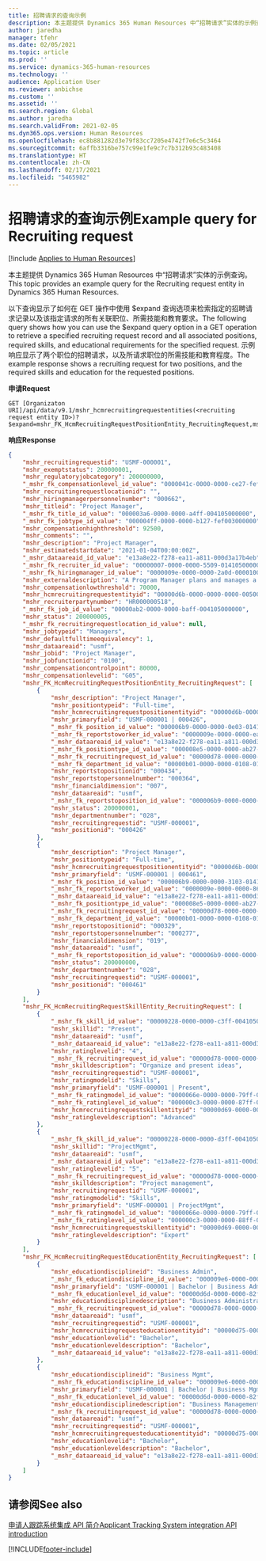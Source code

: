 ```yaml
---
title: 招聘请求的查询示例
description: 本主题提供 Dynamics 365 Human Resources 中“招聘请求”实体的示例查询。
author: jaredha
manager: tfehr
ms.date: 02/05/2021
ms.topic: article
ms.prod: ''
ms.service: dynamics-365-human-resources
ms.technology: ''
audience: Application User
ms.reviewer: anbichse
ms.custom: ''
ms.assetid: ''
ms.search.region: Global
ms.author: jaredha
ms.search.validFrom: 2021-02-05
ms.dyn365.ops.version: Human Resources
ms.openlocfilehash: ec8b881282d3e79f83cc7205e4742f7e6c5c3464
ms.sourcegitcommit: 6affb3316be757c99e1fe9c7c7b312b93c483408
ms.translationtype: HT
ms.contentlocale: zh-CN
ms.lasthandoff: 02/17/2021
ms.locfileid: "5465982"
---
```

# <a name="example-query-for-recruiting-request"></a><span data-ttu-id="19a51-103">招聘请求的查询示例</span><span class="sxs-lookup"><span data-stu-id="19a51-103">Example query for Recruiting request</span></span>

[!include [Applies to Human Resources](../includes/applies-to-hr.md)]

<span data-ttu-id="19a51-104">本主题提供 Dynamics 365 Human Resources 中“招聘请求”实体的示例查询。</span><span class="sxs-lookup"><span data-stu-id="19a51-104">This topic provides an example query for the Recruiting request entity in Dynamics 365 Human Resources.</span></span>

<span data-ttu-id="19a51-105">以下查询显示了如何在 GET 操作中使用 $expand 查询选项来检索指定的招聘请求记录以及该指定请求的所有关联职位、所需技能和教育要求。</span><span class="sxs-lookup"><span data-stu-id="19a51-105">The following query shows how you can use the $expand query option in a GET operation to retrieve a specified recruiting request record and all associated positions, required skills, and educational requirements for the specified request.</span></span> <span data-ttu-id="19a51-106">示例响应显示了两个职位的招聘请求，以及所请求职位的所需技能和教育程度。</span><span class="sxs-lookup"><span data-stu-id="19a51-106">The example response shows a recruiting request for two positions, and the required skills and education for the requested positions.</span></span>

<span data-ttu-id="19a51-107">**申请**</span><span class="sxs-lookup"><span data-stu-id="19a51-107">**Request**</span></span>

```http
GET [Organizaton URI]/api/data/v9.1/mshr_hcmrecruitingrequestentities(<recruiting request entity ID>)?$expand=mshr_FK_HcmRecruitingRequestPositionEntity_RecruitingRequest,mshr_FK_HcmRecruitingRequestSkillEntity_RecruitingRequest,mshr_FK_HcmRecruitingRequestEducationEntity_RecruitingRequest
```

<span data-ttu-id="19a51-108">**响应**</span><span class="sxs-lookup"><span data-stu-id="19a51-108">**Response**</span></span>

```json
{
    "mshr_recruitingrequestid": "USMF-000001",
    "mshr_exemptstatus": 200000001,
    "mshr_regulatoryjobcategory": 200000000,
    "_mshr_fk_compensationlevel_id_value": "0000041c-0000-0000-ce27-fef003000000",
    "mshr_recruitingrequestlocationid": "",
    "mshr_hiringmanagerpersonnelnumber": "000662",
    "mshr_titleid": "Project Manager",
    "_mshr_fk_title_id_value": "000003a6-0000-0000-a4ff-004105000000",
    "_mshr_fk_jobtype_id_value": "000004ff-0000-0000-b127-fef003000000",
    "mshr_compensationhighthreshold": 92500,
    "mshr_comments": "",
    "mshr_description": "Project Manager",
    "mshr_estimatedstartdate": "2021-01-04T00:00:00Z",
    "_mshr_dataareaid_id_value": "e13a8e22-f278-ea11-a811-000d3a17b4eb",
    "_mshr_fk_recruiter_id_value": "00000007-0000-0000-5509-014105000000",
    "_mshr_fk_hiringmanager_id_value": "0000009e-0000-0000-2a0d-000010000000",
    "mshr_externaldescription": "A Program Manager plans and manages a program’s strategy and main objectives and assesses its impact in our organization.",
    "mshr_compensationlowthreshold": 70000,
    "mshr_hcmrecruitingrequestentityid": "00000d6b-0000-0000-0000-005001000000",
    "mshr_recruiterpartynumber": "HR000000518",
    "_mshr_fk_job_id_value": "00000ab2-0000-0000-baff-004105000000",
    "mshr_status": 200000005,
    "_mshr_fk_recruitingrequestlocation_id_value": null,
    "mshr_jobtypeid": "Managers",
    "mshr_defaultfulltimeequivalency": 1,
    "mshr_dataareaid": "usmf",
    "mshr_jobid": "Project Manager",
    "mshr_jobfunctionid": "0100",
    "mshr_compensationcontrolpoint": 80000,
    "mshr_compensationlevelid": "G05",
    "mshr_FK_HcmRecruitingRequestPositionEntity_RecruitingRequest": [
        {
            "mshr_description": "Project Manager",
            "mshr_positiontypeid": "Full-time",
            "mshr_hcmrecruitingrequestpositionentityid": "00000d6b-0000-0000-ee02-005001000000",
            "mshr_primaryfield": "USMF-000001 | 000426",
            "_mshr_fk_position_id_value": "000006b9-0000-0000-0e03-014105000000",
            "_mshr_fk_reportstoworker_id_value": "0000009e-0000-0000-ea01-014105000000",
            "_mshr_dataareaid_id_value": "e13a8e22-f278-ea11-a811-000d3a17b4eb",
            "_mshr_fk_positiontype_id_value": "000008e5-0000-0000-ab27-fef003000000",
            "_mshr_fk_recruitingrequest_id_value": "00000d78-0000-0000-0000-005001000000",
            "_mshr_fk_department_id_value": "00000b01-0000-0000-0108-014105000000",
            "mshr_reportstopositionid": "000434",
            "mshr_reportstopersonnelnumber": "000364",
            "mshr_financialdimension": "007",
            "mshr_dataareaid": "usmf",
            "_mshr_fk_reportstoposition_id_value": "000006b9-0000-0000-1603-014105000000",
            "mshr_status": 200000001,
            "mshr_departmentnumber": "028",
            "mshr_recruitingrequestid": "USMF-000001",
            "mshr_positionid": "000426"
        },
        {
            "mshr_description": "Project Manager",
            "mshr_positiontypeid": "Full-time",
            "mshr_hcmrecruitingrequestpositionentityid": "00000d6b-0000-0000-0000-005001000000",
            "mshr_primaryfield": "USMF-000001 | 000461",
            "_mshr_fk_position_id_value": "000006b9-0000-0000-3103-014105000000",
            "_mshr_fk_reportstoworker_id_value": "0000009e-0000-0000-8601-014105000000",
            "_mshr_dataareaid_id_value": "e13a8e22-f278-ea11-a811-000d3a17b4eb",
            "_mshr_fk_positiontype_id_value": "000008e5-0000-0000-ab27-fef003000000",
            "_mshr_fk_recruitingrequest_id_value": "00000d78-0000-0000-0000-005001000000",
            "_mshr_fk_department_id_value": "00000b01-0000-0000-0108-014105000000",
            "mshr_reportstopositionid": "000329",
            "mshr_reportstopersonnelnumber": "000277",
            "mshr_financialdimension": "019",
            "mshr_dataareaid": "usmf",
            "_mshr_fk_reportstoposition_id_value": "000006b9-0000-0000-1401-014105000000",
            "mshr_status": 200000000,
            "mshr_departmentnumber": "028",
            "mshr_recruitingrequestid": "USMF-000001",
            "mshr_positionid": "000461"
        }
    ],
    "mshr_FK_HcmRecruitingRequestSkillEntity_RecruitingRequest": [
        {
            "_mshr_fk_skill_id_value": "00000228-0000-0000-c3ff-004105000000",
            "mshr_skillid": "Present",
            "mshr_dataareaid": "usmf",
            "_mshr_dataareaid_id_value": "e13a8e22-f278-ea11-a811-000d3a17b4eb",
            "mshr_ratinglevelid": "4",
            "_mshr_fk_recruitingrequest_id_value": "00000d78-0000-0000-0000-005001000000",
            "mshr_skilldescription": "Organize and present ideas",
            "mshr_recruitingrequestid": "USMF-000001",
            "mshr_ratingmodelid": "Skills",
            "mshr_primaryfield": "USMF-000001 | Present",
            "_mshr_fk_ratingmodel_id_value": "0000066e-0000-0000-79ff-004105000000",
            "_mshr_fk_ratinglevel_id_value": "000000c3-0000-0000-87ff-004105000000",
            "mshr_hcmrecruitingrequestskillentityid": "00000d69-0000-0000-0000-005001000000",
            "mshr_ratingleveldescription": "Advanced"
        },
        {
            "_mshr_fk_skill_id_value": "00000228-0000-0000-d3ff-004105000000",
            "mshr_skillid": "ProjectMgmt",
            "mshr_dataareaid": "usmf",
            "_mshr_dataareaid_id_value": "e13a8e22-f278-ea11-a811-000d3a17b4eb",
            "mshr_ratinglevelid": "5",
            "_mshr_fk_recruitingrequest_id_value": "00000d78-0000-0000-0000-005001000000",
            "mshr_skilldescription": "Project management",
            "mshr_recruitingrequestid": "USMF-000001",
            "mshr_ratingmodelid": "Skills",
            "mshr_primaryfield": "USMF-000001 | ProjectMgmt",
            "_mshr_fk_ratingmodel_id_value": "0000066e-0000-0000-79ff-004105000000",
            "_mshr_fk_ratinglevel_id_value": "000000c3-0000-0000-88ff-004105000000",
            "mshr_hcmrecruitingrequestskillentityid": "00000d69-0000-0000-0300-005001000000",
            "mshr_ratingleveldescription": "Expert"
        }
    ],
    "mshr_FK_HcmRecruitingRequestEducationEntity_RecruitingRequest": [
        {
            "mshr_educationdisciplineid": "Business Admin",
            "_mshr_fk_educationdiscipline_id_value": "000009e6-0000-0000-9eff-004105000000",
            "mshr_primaryfield": "USMF-000001 | Bachelor | Business Admin",
            "_mshr_fk_educationlevel_id_value": "00000d6d-0000-0000-82ff-004105000000",
            "mshr_educationdisciplinedescription": "Business Administration",
            "_mshr_fk_recruitingrequest_id_value": "00000d78-0000-0000-0000-005001000000",
            "mshr_dataareaid": "usmf",
            "mshr_recruitingrequestid": "USMF-000001",
            "mshr_hcmrecruitingrequesteducationentityid": "00000d75-0000-0000-ef02-005001000000",
            "mshr_educationlevelid": "Bachelor",
            "mshr_educationleveldescription": "Bachelor",
            "_mshr_dataareaid_id_value": "e13a8e22-f278-ea11-a811-000d3a17b4eb"
        },
        {
            "mshr_educationdisciplineid": "Business Mgmt",
            "_mshr_fk_educationdiscipline_id_value": "000009e6-0000-0000-9dff-004105000000",
            "mshr_primaryfield": "USMF-000001 | Bachelor | Business Mgmt",
            "_mshr_fk_educationlevel_id_value": "00000d6d-0000-0000-82ff-004105000000",
            "mshr_educationdisciplinedescription": "Business Management",
            "_mshr_fk_recruitingrequest_id_value": "00000d78-0000-0000-0000-005001000000",
            "mshr_dataareaid": "usmf",
            "mshr_recruitingrequestid": "USMF-000001",
            "mshr_hcmrecruitingrequesteducationentityid": "00000d75-0000-0000-0000-005001000000",
            "mshr_educationlevelid": "Bachelor",
            "mshr_educationleveldescription": "Bachelor",
            "_mshr_dataareaid_id_value": "e13a8e22-f278-ea11-a811-000d3a17b4eb"
        }
    ]
}
```

## <a name="see-also"></a><span data-ttu-id="19a51-109">请参阅</span><span class="sxs-lookup"><span data-stu-id="19a51-109">See also</span></span>

[<span data-ttu-id="19a51-110">申请人跟踪系统集成 API 简介</span><span class="sxs-lookup"><span data-stu-id="19a51-110">Applicant Tracking System integration API introduction</span></span>](hr-admin-integration-ats-api-introduction.md)<br>

[!INCLUDE[footer-include](../includes/footer-banner.md)]